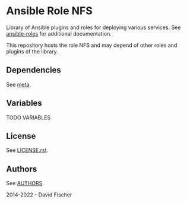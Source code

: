 # Ansible Role NFS

Library of Ansible plugins and roles for deploying various services.
See [ansible-roles](https://github.com/davidfischer-ch/ansible-roles) for additional documentation.

This repository hosts the role NFS and may depend of other roles and plugins of the library.

## Dependencies

See [meta](meta/main.yml).

## Variables

TODO VARIABLES

## License

See [LICENSE.rst](LICENSE.rst).

## Authors

See [AUTHORS](AUTHORS).

2014-2022 - David Fischer
